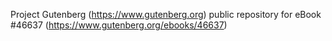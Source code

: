 Project Gutenberg (https://www.gutenberg.org) public repository for eBook #46637 (https://www.gutenberg.org/ebooks/46637)
